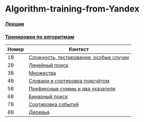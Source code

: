 # Algorithm-training-from-Yandex

### [Лекции](https://www.youtube.com/watch?v=QLhqYNsPIVo&list=PL6Wui14DvQPySdPv5NUqV3i8sDbHkCKC5&index=1&t=726s)

### [Тренировки по алгоритмам](https://yandex.ru/yaintern/algorithm-training)

| Номер | Контест |
|---|---|
|1B|[Сложность, тестирование, особые случаи](https://contest.yandex.ru/contest/28730/enter/)
|2B|[Линейный поиск](https://contest.yandex.ru/contest/28738/enter/)
|3B|[Множества](https://contest.yandex.ru/contest/28964/enter/)
|4B|[Словари и сортировка подсчётом](https://contest.yandex.ru/contest/28970/enter/)
|5B|[Префиксные суммы и два указателя](https://contest.yandex.ru/contest/29075/enter/)
|6B|[Бинарный поиск](https://contest.yandex.ru/contest/29188/enter/)
|7B|[Сортировка событий](https://contest.yandex.ru/contest/29396/enter/)
|8B|[Деревья](https://contest.yandex.ru/contest/29403/enter/)

